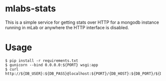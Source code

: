 # mlabs-stats
This is a simple service for getting stats over HTTP for a mongodb instance running in mLab or anywhere the HTTP interface is disabled.

# Usage
```shell
$ pip install -r requirements.txt
$ gunicorn --bind 0.0.0.0:${PORT} wsgi:app
$ curl http://${DB_USER}:${DB_PASS}@localhost:${PORT}/{DB_HOST}:${DB_PORT}/${DB}/${DB_COMMAND}
```
